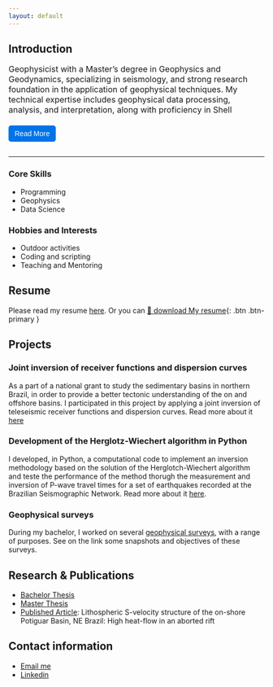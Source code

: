 ```yaml
---
layout: default
---
```


## Introduction


<style>
  .bio-container {
    max-width: 600px;
    margin: auto;
    font-size: 16px;
  }

  .bio-text {
    overflow: hidden;
    max-height: 100px; /* Show only part of the text initially */
    transition: max-height 0.3s ease-out;
  }

  .bio-text.expanded {
    max-height: 500px; /* Adjust based on your text length */
  }

  .read-more-btn {
    background-color: #0073e6;
    color: white;
    padding: 8px 12px;
    font-size: 14px;
    border: none;
    cursor: pointer;
    border-radius: 5px;
    margin-top: 5px;
    margin-bottom: 15px;
  }

  .read-more-btn:hover {
    background-color: #005bb5;
  }
</style>

<div class="bio-container">
  <p class="bio-text" id="bio">
Geophysicist with a Master’s degree in Geophysics and Geodynamics, specializing in seismology, and strong research foundation in the application of geophysical techniques. My technical expertise includes geophysical data processing, analysis, and interpretation, along with proficiency in Shell scripting, Unix-based operating systems and command-line tools. I’m also skilled in Python programming, with a focus on solving geophysical problems. I am passionate about bridging research and practical applications, proficient in tackling complex challenges, and contributing to meaningful projects.    
  </p>
  <button class="read-more-btn" onclick="toggleBio()">Read More</button>
</div>

<script>
  function toggleBio() {
    var bio = document.getElementById("bio");
    var btn = document.querySelector(".read-more-btn");

    if (bio.classList.contains("expanded")) {
      bio.classList.remove("expanded");
      btn.textContent = "Read More";
    } else {
      bio.classList.add("expanded");
      btn.textContent = "Read Less";
    }
  }
</script>

* * *
### Core Skills

- Programming
- Geophysics
- Data Science

### Hobbies and Interests

- Outdoor activities
- Coding and scripting
- Teaching and Mentoring

## Resume

Please read my resume [here](./resume.html).
Or you can [📄 download My resume](assets/resume.pdf){: .btn .btn-primary }


## Projects

### Joint inversion of receiver functions and dispersion curves

As a part of a national grant to study the sedimentary basins in northern Brazil, in order to provide a better tectonic understanding of the on and offshore basins. I participated in this project by applying a joint inversion of teleseismic receiver functions and dispersion curves. Read more about it [here](joint_inversion.html)


### Development of the Herglotz-Wiechert algorithm in Python

I developed, in Python, a computational code to implement an inversion methodology based on the solution of the Herglotch-Wiechert algorithm and teste the performance of the method thorugh the measurement and inversion of P-wave travel times for a set of earthquakes recorded at the Brazilian Seismographic Network. Read more about it [here](./HW.html).

### Geophysical surveys
During my bachelor, I worked on several [geophysical surveys](./geophysical_surveys.html), with a range of purposes. See on the link some snapshots and objectives of these surveys.


## Research & Publications

+ [Bachelor Thesis](https://repositorio.ufrn.br/bitstream/123456789/34358/1/AvaliacaoInversaoHerglotz_Barbosa_2018.pdf)
+ [Master Thesis](https://repositorio.ufrn.br/bitstream/123456789/49492/1/EstruturalitosfericaBacia_Barbosa_2022.pdf)
+ [Published Article](https://www.sciencedirect.com/science/article/abs/pii/S0264370722000564): Lithospheric S-velocity structure of the on-shore Potiguar Basin, NE Brazil: High heat-flow in an aborted rift


## Contact information

* [Email me](mailto:thabita.sofiagomes@gmail.com)
* [Linkedin](https://www.linkedin.com/in/thabita-barbosa/)



